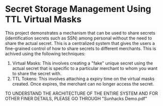 # Secret Storage Management Using TTL Virtual Masks

This project demonstrates a mechanism that can be used to share secrets (identification secrets such as SSN) among personal without the need to share the actual secret. This is a centralized system that gives the users a fine-grained control of how to share secrets to different merchants. This is achived using the following techniques:
1. Virtual Masks: This involves creating a "fake" unique secret using the actual secret that is specific to a particular merchant to whom you want to share the secret with.
2. TTL Tokens: This involves attaching a expiry time on the virtual masks created. Once expires, the merchant can no longer access the secret.

TO UNDERSTAND THE ARCHITECTURE OF THE ENTIRE SYSTEM AND FOR OTHER FINER DETAILS, PLEASE GO THROUGH "Sunhacks Demo.pdf"
